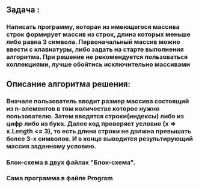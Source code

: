 ## Задача : 
### Написать программу, которая из имеющегося массива строк формирует массив из строк, длина которых меньше либо равна 3 символа. Первоначальный массив можно ввести с клавиатуры, либо задать на старте выполнения алгоритма. При решение не рекомендуется пользоваться коллекциями, лучше обойтись исключительно массивами
## Описание алгоритма решения:
### Вначале пользователь вводит размер массива состоящий из n-элементов в том количестве которое нужно пользователю. Затем вводятся строки(индексы) либо из цифр либо из букв. Далее код проверяет условие (x => x.Length <= 3), то есть длина строки не должна превышать более 3-х символов. И в конце выводится результирующий массив заданному условию.
### Блок-схема в двух файлах "Блок-схема".
### Сама программа в файле Program
